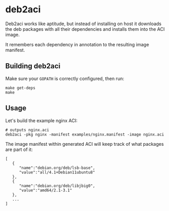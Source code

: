 # deb2aci

Deb2aci works like aptitude, but instead of installing on host it downloads the deb packages with all their dependencies
and installs them into the ACI image.

It remembers each dependency in annotation to the resulting image manifest.

## Building deb2aci

Make sure your ``GOPATH`` is correctly configured, then run:

```
make get-deps
make
```

## Usage

Let's build the example nginx ACI:

```
# outputs nginx.aci
deb2aci -pkg nginx -manifest examples/nginx.manifest -image nginx.aci
```

The image manifest within generated ACI will keep track of what packages are part of it:

```
[
   {
      "name":"debian.org/deb/lsb-base",
      "value":"all/4.1+Debian11ubuntu8"
   },
   {
      "name":"debian.org/deb/libjbig0",
      "value":"amd64/2.1-3.1"
   },
   ...
]
```
